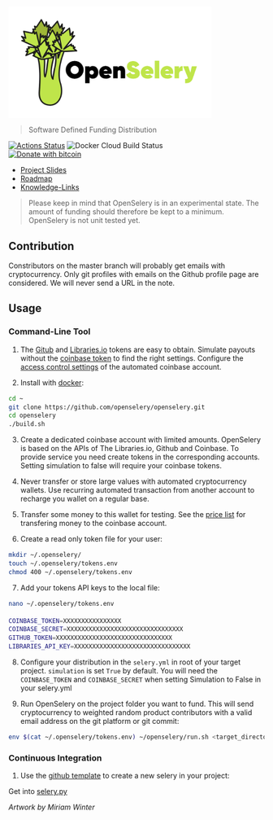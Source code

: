 <img align="middle" src="./docs/design/OpenSelery-04.png" width="400"> 

> Software Defined Funding Distribution

[![Actions Status](https://github.com/protontypes/openselery/workflows/openselery/badge.svg)](https://github.com/protontypes/openselery/actions)
![Docker Cloud Build Status](https://img.shields.io/docker/cloud/build/openselery/openselery)                               
[![Donate with bitcoin](https://en.cryptobadges.io/badge/small/3PVdiyLPR7MgaeFRJLW9mfuESZS2aAPX9w)](https://en.cryptobadges.io/donate/3PVdiyLPR7MgaeFRJLW9mfuESZS2aAPX9w)                     

* [Project Slides](http://protontypes.eu/)
* [Roadmap](https://github.com/protontypes/openselery/wiki)
* [Knowledge-Links](https://github.com/protontypes/openselery/wiki/Knowledge-Links)

> Please keep in mind that OpenSelery is in an experimental state. The amount of funding should therefore be kept to a minimum. OpenSelery is not unit tested yet.

## Contribution
Constributors on the master branch will probably get emails with cryptocurrency. Only git profiles with emails on the Github profile page are considered. We will never send a URL in the note.

## Usage
### Command-Line Tool
1. The [Gitub](https://github.com/settings/tokens) and [Libraries.io](https://libraries.io/api) tokens are easy to obtain. Simulate payouts without the [coinbase token](https://www.coinbase.com/settings/api) to find the right settings. Configure the [access control settings](https://github.com/protontypes/openselery/wiki/Coinbase-Settings) of the automated coinbase account.

2. Install with [docker](https://docs.docker.com/install/linux/docker-ce/ubuntu/):

  ```bash
  cd ~
  git clone https://github.com/openselery/openselery.git
  cd openselery
  ./build.sh
  ```

3. Create a dedicated coinbase account with limited amounts. OpenSelery is based on the APIs of The Libraries.io, Github and Coinbase. To provide service you need create tokens in the corresponding accounts. Setting simulation to false will require your coinbase tokens.

4. Never transfer or store large values with automated cryptocurrency wallets. Use recurring automated transaction from another account to recharge you wallet on a regular base. 

5. Transfer some money to this wallet for testing. See the [price list](https://help.coinbase.com/en/coinbase/trading-and-funding/pricing-and-fees/fees.html) for transfering money to the coinbase account.

6. Create a read only token file for your user:

  ```bash
  mkdir ~/.openselery/
  touch ~/.openselery/tokens.env
  chmod 400 ~/.openselery/tokens.env
  ```

7. Add your tokens API keys to the local file: 

  ```bash
  nano ~/.openselery/tokens.env

  COINBASE_TOKEN=XXXXXXXXXXXXXXXX
  COINBASE_SECRET=XXXXXXXXXXXXXXXXXXXXXXXXXXXXXXXX
  GITHUB_TOKEN=XXXXXXXXXXXXXXXXXXXXXXXXXXXXXXXX
  LIBRARIES_API_KEY=XXXXXXXXXXXXXXXXXXXXXXXXXXXXXXXX
  ```

8. Configure your distribution in the `selery.yml` in root of your target project. `simulation` is set `True` by default. You will need the `COINBASE_TOKEN` and `COINBASE_SECRET` when setting Simulation to False in your selery.yml 


9. Run OpenSelery on the project folder you want to fund. This will send cryptocurrency to weighted random product contributors with a valid email address on the git platform or git commit: 

  ```bash
  env $(cat ~/.openselery/tokens.env) ~/openselery/run.sh <target_directory>
  ```

### Continuous Integration  
1. Use the [github template](https://github.com/protontypes/seleryexample) to create a new selery in your project:


Get into [selery.py](selery.py)   

  *Artwork by Miriam Winter*

